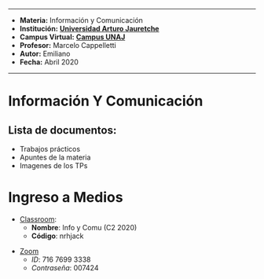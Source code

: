 
---
- **Materia:** Información y Comunicación
- **Institución:** __[Universidad Arturo Jauretche](https://www.unaj.edu.ar/)__
- **Campus Virtual:** __[Campus UNAJ](https://campus.unaj.edu.ar/)__
- **Profesor:** Marcelo Cappelletti
- **Autor:** Emiliano
- **Fecha:** Abril 2020
---

# Información Y Comunicación

## Lista de documentos:
+ Trabajos prácticos
+ Apuntes de la materia
+ Imagenes de los TPs

# Ingreso a Medios
+ [Classroom](https://classroom.google.com/u/0/h):
  	- **Nombre**: Info y Comu (C2 2020)
	- **Código**: nrhjack
* [Zoom](https://us04web.zoom.us/j/71676993338?pwd=YVNBNEx2dkF2L0lUZmMvRzk1eUIyUT09)
	- *ID*: 716 7699 3338
	- *Contraseña*: 007424

